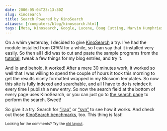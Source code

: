 ```yaml
--- 
date: 2006-05-04T23:13:30Z
slug: kinosearch
title: Search Powered by KinoSearch
aliases: [/computers/blog/kinosearch.html]
tags: [Meta, Kinosearch, Google, Lucene, Doug Cutting, Marvin Humphries]
---
```


<p>On a whim yesterday, I decided to give <a href="http://www.rectangular.com/kinosearch/" title="KinoSearch: A Perl search engine library">KinoSearch</a> a try. I've had the module installed from CPAN for a while, so I can say that it installed very easily. So then all I did was to cut and paste the sample programs from the <a href="http://search.cpan.org/dist/KinoSearch/lib/KinoSearch/Docs/Tutorial.pod" title="KinoSearch::Docs::Tutorial - sample indexing and search applications">tutorial</a>, tweak a few things for my blog entries, and try it.</p>

<p>And lo and behold, it worked! After a mere 30 minutes work, it worked so well that I was willing to spend the couple of hours it took this morning to get the results nicely formatted wrapped in my Blosxom templates. So now this site is fully indexed and searchable, and all I have to do is reindex it every time I publish a new entry. So now the search field at the bottom of every page uses KinoSearch, or you can just go to <a href="/search.cgi" title="Search Just a Theory">the search page</a> to perform the search. Sweet!</p>

<p>So give it a try. Search for <a href="/search.cgi?q=iraq" title="Search for &#x201c;iraq&#x201d;"><q>iraq</q></a> or <a href="/search.cgi?q=svn" title="Search for &#x201c;svn&#x201d;"><q>svn</q></a> to see how it works. And check out those <a href="http://www.rectangular.com/kinosearch/benchmarks.html" title="">KinoSearch benchmarks</a>, too. This thing is fast!</p>

<p class="past"><small>Looking for the comments? Try the <a rel="nofollow" href="//past.justatheory.com/computers/blog/kinosearch.html">old layout</a>.</small></p>


